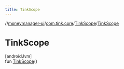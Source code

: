 ```yaml
---
title: TinkScope
---
```

//[moneymanager-ui](../../../index.html)/[com.tink.core](../index.html)/[TinkScope](index.html)/[TinkScope](-tink-scope.html)



# TinkScope



[androidJvm]\
fun [TinkScope](-tink-scope.html)()




